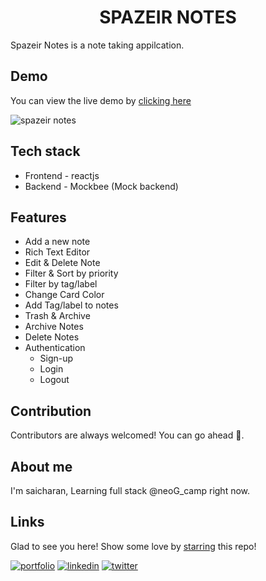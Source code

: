 <div align="center">
  
# SPAZEIR NOTES
  
</div>
Spazeir Notes is a note taking appilcation.

## Demo

You can view the live demo by [clicking here](https://spazeir-notes.netlify.app)

![spazeir notes](https://user-images.githubusercontent.com/62795476/179355804-6fecd5ba-b516-4357-99bd-84f21ae3c02f.gif)


## Tech stack

* Frontend - reactjs
* Backend - Mockbee (Mock backend)

## Features

* Add a new note
* Rich Text Editor
* Edit & Delete Note
* Filter & Sort by priority 
* Filter by tag/label
* Change Card Color
* Add Tag/label
 to notes
* Trash & Archive
* Archive Notes
* Delete Notes
* Authentication
  - Sign-up
  - Login
  - Logout

## Contribution

Contributors are always welcomed! You can go ahead 🚀.

## About me

I'm saicharan, Learning full stack @neoG_camp right now.

## Links

Glad to see you here! Show some love by [starring](https://github.com/saicharan-gouru/Stream-In) this repo!

[![portfolio](https://img.shields.io/badge/my_portfolio-000?style=for-the-badge&logo=ko-fi&logoColor=white)](https://saicharangouru.netlify.app/)
[![linkedin](https://img.shields.io/badge/linkedin-0A66C2?style=for-the-badge&logo=linkedin&logoColor=white)](https://www.linkedin.com/in/saicharangouru/)
[![twitter](https://img.shields.io/badge/twitter-1DA1F2?style=for-the-badge&logo=twitter&logoColor=white)](https://twitter.com/saicharangouru)




